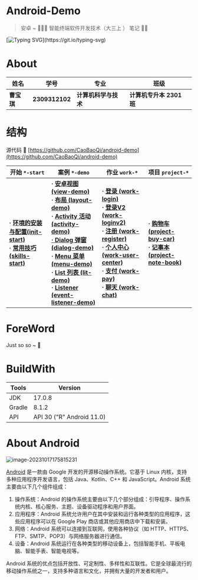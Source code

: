# Android-Demo

> 安卓 ~ 🥸🥸🥸 智能终端软件开发技术（大三上 ） 笔记 🧑‍💻

[![Typing SVG](https://readme-typing-svg.herokuapp.com?font=Agbalumo&color=F7184F&center=true&vCenter=true&width=600&lines=Hi+there+👋,+I+am+CaoBaoQi.;+Welcome+to+My+Profile!;I+am+a+student+from+JinZhong+University.;My+majored+is+ComputerScienceTechnology.;I+Like+learning+new+things.;)](https://git.io/typing-svg)


# About

| 姓名      | 学号             | 专业           | 班级                |
|---------|----------------|--------------|-------------------|
| **曹宝琪** | **2309312102** | **计算机科学与技术** | **计算机专升本 2301 班** |

# 结构

源代码
🤗  [https://github.com/CaoBaoQi/android-demo](https://github.com/CaoBaoQi/android-demo)

| 开始 `*-start`                                               | 案例  `*-demo`                                               | 作业  `work-*`                                               | 项目 `project-*`                                             |
| ------------------------------------------------------------ | ------------------------------------------------------------ | ------------------------------------------------------------ | ------------------------------------------------------------ |
| **· [环境的安装与配置(init-start)](start/start01.md)<br/> · [常用技巧(skills-start)](start/start02.md)<br/>** | **· [安卓视图 (view-demo)](demo/demo01.md)<br/>· [布局 (layout-demo)](demo/demo02.md)<br/>· [Activity 活动 (activity-demo)](demo/demo03.md)<br/>[· Dialog 弹窗(dialog-demo)](demo/demo04.md)<br/>· [Menu 菜单(menu-demo)](demo/demo05.md)<br/>· [List 列表 (lit-demo)](demo/demo06.md)<br/>· [Listener (event-listener-demo)](demo/demo07.md)** | **· [登录 (work-login)](work/work01.md)<br/>  · [登录V2 (work-loginv2)](work/work02.md)<br/> · [注册 (work-register)](work/work03.md)<br/> · [个人中心 (work-user-center)](work/work04.md)<br/> · [支付 (work-pay)](work/work05.md)<br/> · [聊天 (work-chat)](work/work06.md)<br/>** | **· [购物车 (project-buy-car)](project/project01.md)<br/> · [记事本 (project-note-book)](project/project02.md)<br/>** |

# ForeWord

Just so so ~ 🤯

# BuildWith

| Tools  | Version                   |
|--------|---------------------------|
| JDK    | 17.0.8                    |
| Gradle | 8.1.2                     |
| API    | API 30 ("R" Android 11.0) |

# About Android

![image-20231017175815231](https://yong-gan-niu-niu-1311841992.cos.ap-beijing.myqcloud.com/images/image-20231017175815231.png)

[Android](https://developer.android.google.cn/get-started/codelabs) 是一款由 Google 开发的开源移动操作系统。它基于
Linux 内核，支持多种应用程序开发语言，包括 Java、Kotlin、C++ 和 JavaScript。Android 系统主要由以下几个组件组成：

1. 操作系统：Android 的操作系统主要由以下几个部分组成：引导程序、操作系统内核、核心服务、主题、设备驱动程序和用户界面。
2. 应用程序：Android 系统允许用户在其中安装和运行各种类型的应用程序，这些应用程序可以在 Google Play
   商店或其他应用商店中下载和安装。
3. 网络：Android 系统可以连接到互联网，使用各种协议（如 HTTP、HTTPS、FTP、SMTP、POP3）与网络服务器进行通信。
4. 设备：Android 系统运行在各种类型的移动设备上，包括智能手机、平板电脑、智能手表、智能电视等。

Android 系统的优点包括开放性、可定制性、多样性和互联性。它是全球最流行的移动操作系统之一，支持多种语言和文化，并拥有大量的开发者和用户。

